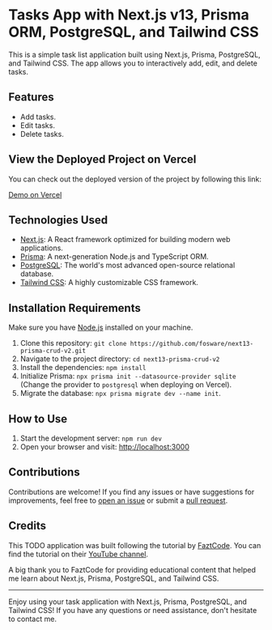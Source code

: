 # Tasks App with Next.js v13, Prisma ORM, PostgreSQL, and Tailwind CSS

This is a simple task list application built using Next.js, Prisma, PostgreSQL, and Tailwind CSS. The app allows you to interactively add, edit, and delete tasks.

## Features

- Add tasks.
- Edit tasks.
- Delete tasks.

## View the Deployed Project on Vercel

You can check out the deployed version of the project by following this link:

[Demo on Vercel](https://nextjs13-prisma-crud-v2.vercel.app/)

## Technologies Used

- [Next.js](https://nextjs.org/): A React framework optimized for building modern web applications.
- [Prisma](https://www.prisma.io/): A next-generation Node.js and TypeScript ORM.
- [PostgreSQL](https://www.postgresql.org/): The world's most advanced open-source relational database.
- [Tailwind CSS](https://tailwindcss.com/): A highly customizable CSS framework.

## Installation Requirements

Make sure you have [Node.js](https://nodejs.org/) installed on your machine.

1. Clone this repository: `git clone https://github.com/fosware/next13-prisma-crud-v2.git`
2. Navigate to the project directory: `cd next13-prisma-crud-v2`
3. Install the dependencies: `npm install`
4. Initialize Prisma: `npx prisma init --datasource-provider sqlite` (Change the provider to `postgresql` when deploying on Vercel).
5. Migrate the database: `npx prisma migrate dev --name init`.

## How to Use

1. Start the development server: `npm run dev`
2. Open your browser and visit: [http://localhost:3000](http://localhost:3000)

## Contributions

Contributions are welcome! If you find any issues or have suggestions for improvements, feel free to [open an issue](https://github.com/fosware/next13-prisma-crud-v2/issues) or submit a [pull request](https://github.com/fosware/next13-prisma-crud-v2/pulls).

## Credits

This TODO application was built following the tutorial by [FaztCode](https://www.youtube.com/@FaztCode). You can find the tutorial on their [YouTube channel](https://www.youtube.com/watch?v=_SPoSMmN3ZU&ab_channel=FaztCode).

A big thank you to FaztCode for providing educational content that helped me learn about Next.js, Prisma, PostgreSQL, and Tailwind CSS.

---

Enjoy using your task application with Next.js, Prisma, PostgreSQL, and Tailwind CSS! If you have any questions or need assistance, don't hesitate to contact me.